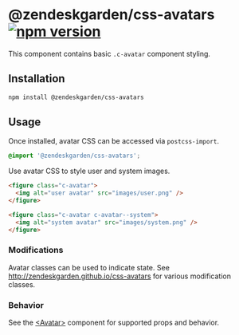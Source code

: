 # @zendeskgarden/css-avatars [![npm version][npm version badge]][npm version link]

[npm version badge]: https://flat.badgen.net/npm/v/@zendeskgarden/css-avatars
[npm version link]: https://www.npmjs.com/package/@zendeskgarden/css-avatars

This component contains basic `.c-avatar` component styling.

## Installation

```sh
npm install @zendeskgarden/css-avatars
```

## Usage

Once installed, avatar CSS can be accessed via `postcss-import`.

```css
@import '@zendeskgarden/css-avatars';
```

Use avatar CSS to style user and system images.

```html
<figure class="c-avatar">
  <img alt="user avatar" src="images/user.png" />
</figure>

<figure class="c-avatar c-avatar--system">
  <img alt="system avatar" src="images/system.png" />
</figure>
```

### Modifications

Avatar classes can be used to indicate state. See
http://zendeskgarden.github.io/css-avatars for various modification classes.

### Behavior

See the
[&lt;Avatar&gt;](http://zendeskgarden.github.io/react-components/#!/Avatar)
component for supported props and behavior.
